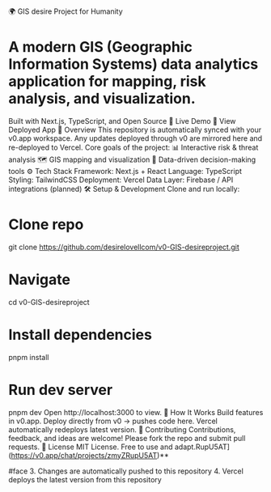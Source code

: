 🌍 GIS desire Project for Humanity

# A modern GIS (Geographic Information Systems) data analytics application for mapping, risk analysis, and visualization. 

Built with Next.js, TypeScript, and Open Source
🚀 Live Demo
🔗 View Deployed App
📖 Overview
This repository is automatically synced with your v0.app workspace. Any updates deployed through v0 are mirrored here and re-deployed to Vercel.
Core goals of the project:
📊 Interactive risk & threat analysis
🗺️ GIS mapping and visualization
🔎 Data-driven decision-making tools
⚙️ Tech Stack
Framework: Next.js + React
Language: TypeScript
Styling: TailwindCSS
Deployment: Vercel
Data Layer: Firebase / API integrations (planned)
🛠️ Setup & Development
Clone and run locally:
# Clone repo
git clone https://github.com/desirelovellcom/v0-GIS-desireproject.git

# Navigate
cd v0-GIS-desireproject

# Install dependencies
pnpm install

# Run dev server
pnpm dev
Open http://localhost:3000 to view.
📌 How It Works
Build features in v0.app.
Deploy directly from v0 → pushes code here.
Vercel automatically redeploys latest version.
🤝 Contributing
Contributions, feedback, and ideas are welcome!
Please fork the repo and submit pull requests.
📜 License
MIT License. Free to use and adapt.RupU5AT](https://v0.app/chat/projects/zmyZRupU5AT)**

#face
3. Changes are automatically pushed to this repository
4. Vercel deploys the latest version from this repository
